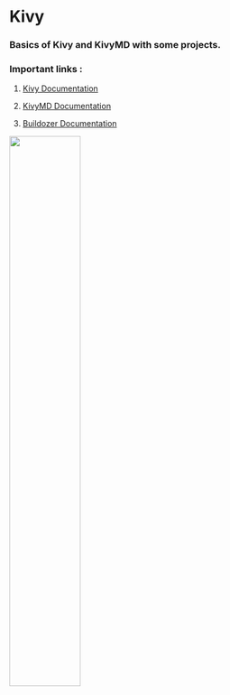 # Kivy

### Basics of Kivy and KivyMD with some projects.

### Important links : 
   1. <a href='https://kivy.org/doc/stable/'>Kivy Documentation</a>
        
  2. <a href='https://kivymd.readthedocs.io/en/latest/'>KivyMD Documentation</a>
  
  3. <a href='https://buildozer.readthedocs.io/en/latest/'>Buildozer Documentation</a>

<img src='https://www.olcbd.net/wp-content/uploads/2020/01/Learn-to-Make-Beautiful-Mobile-Apps-in-Python-KivyMD-800x445.jpg' width='50%'>
